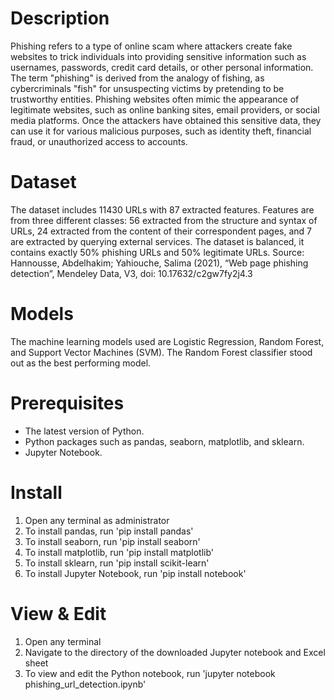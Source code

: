 # Description
Phishing refers to a type of online scam where attackers create fake websites to trick individuals into providing sensitive information such as usernames, passwords, credit card details, or other personal information. The term "phishing" is derived from the analogy of fishing, as cybercriminals "fish" for unsuspecting victims by pretending to be trustworthy entities. Phishing websites often mimic the appearance of legitimate websites, such as online banking sites, email providers, or social media platforms. Once the attackers have obtained this sensitive data, they can use it for various malicious purposes, such as identity theft, financial fraud, or unauthorized access to accounts.

# Dataset
The dataset includes 11430 URLs with 87 extracted features. Features are from three different classes: 56 extracted from the structure and syntax of URLs, 24 extracted from the content of their correspondent pages, and 7 are extracted by querying external services. The dataset is balanced, it contains exactly 50% phishing URLs and 50% legitimate URLs. Source: Hannousse, Abdelhakim; Yahiouche, Salima (2021), “Web page phishing detection”, Mendeley Data, V3, doi: 10.17632/c2gw7fy2j4.3

# Models
The machine learning models used are Logistic Regression, Random Forest, and Support Vector Machines (SVM). The Random Forest classifier stood out as the best performing model.

# Prerequisites
- The latest version of Python.
- Python packages such as pandas, seaborn, matplotlib, and sklearn.
- Jupyter Notebook.

# Install
1. Open any terminal as administrator
2. To install pandas, run 'pip install pandas'
3. To install seaborn, run 'pip install seaborn'
4. To install matplotlib, run 'pip install matplotlib'
5. To install sklearn, run 'pip install scikit-learn'
6. To install Jupyter Notebook, run 'pip install notebook'

# View & Edit
1. Open any terminal
2. Navigate to the directory of the downloaded Jupyter notebook and Excel sheet
3. To view and edit the Python notebook, run 'jupyter notebook phishing_url_detection.ipynb'
